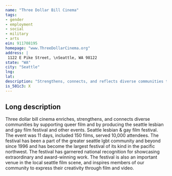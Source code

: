 ```yaml
---
name: "Three Dollar Bill Cinema"
tags:
- gender
- employment
- social
- military
- arts
ein: 911708195
homepage: "www.ThreeDollarCinema.org"
address: |
 1122 E Pike Street, \nSeattle, WA 98122
state: "WA"
city: "Seattle"
lng: 
lat: 
description: "Strengthens, connects, and reflects diverse communities through queer film and media. "
is_501c3: X
---
```


## Long description

Three dollar bill cinema enriches, strengthens, and connects diverse communities by supporting queer film and by producing the seattle lesbian and gay film festival and other events. Seattle lesbian & gay film festival. The event was 11 days, included 150 films, served 10,000 attendees. The festival has been a part of the greater seattle lgbt community and beyond since 1996 and has become the largest festival of its kind in the pacific northwest. The festival has garnered national recognition for showcasing extraordinary and award-winning work. The festival is also an important venue in the local seattle film scene, and inspires members of our community to express their creativity through film and video. 
